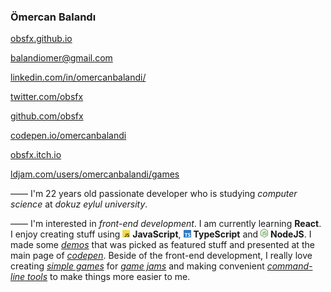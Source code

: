 ### Ömercan Balandı

[obsfx.github.io](https://obsfx.github.io/)

[balandiomer@gmail.com](mailto:balandiomer@gmail.com)

[linkedin.com/in/omercanbalandi/](https://www.linkedin.com/in/omercanbalandi/)

[twitter.com/obsfx](https://twitter.com/obsfx)

[github.com/obsfx](https://github.com/obsfx)

[codepen.io/omercanbalandi](https://codepen.io/omercanbalandi)

[obsfx.itch.io](https://obsfx.itch.io/)

[ldjam.com/users/omercanbalandi/games](https://ldjam.com/users/omercanbalandi/games)


—— I'm 22 years old passionate developer who is studying *computer science* at *dokuz eylul university*.

—— I'm interested in *front-end development*. I am currently learning **React**. I enjoy creating stuff using ![JavaScript](https://raw.githubusercontent.com/obsfx/obsfx/main/js.jpg) **JavaScript**, ![TypeScript](https://raw.githubusercontent.com/obsfx/obsfx/main/ts.jpg) **TypeScript** and ![NodeJS](https://raw.githubusercontent.com/obsfx/obsfx/main/njs.jpg) **NodeJS**. I made some [*demos*](https://codepen.io/omercanbalandi/full/zYYGowP) that was picked as featured stuff and presented at the main page of [*codepen*](https://codepen.io/omercanbalandi). Beside of the front-end development, I really love creating [*simple games*](https://obsfx.itch.io/medieval-express) for [*game jams*](https://ldjam.com/users/omercanbalandi/games) and making convenient [*command-line tools*](https://github.com/obsfx/libgen-downloader) to make things more easier to me.
